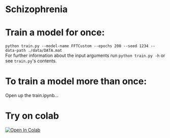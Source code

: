 # Schizophrenia

# Train a model for once:
`python train.py --model-name FFTCustom --epochs 200 --seed 1234 --data-path ./data/DATA.mat`<br/>
For further information about the input arguments run `python train.py -h` or see `train.py`'s contents.

# To train a model more than once:
 Open up the train.ipynb...

# Try on colab

[![Open In Colab](https://colab.research.google.com/assets/colab-badge.svg)](https://colab.research.google.com/github/i1idan/schizophrenia-diagnosis-eeg-signals/blob/main/colab/train.ipynb)
